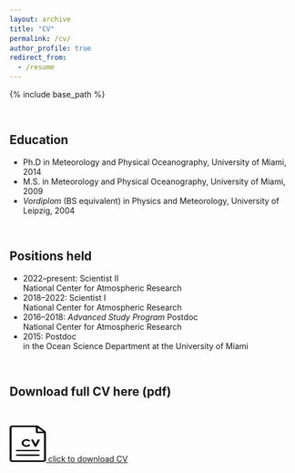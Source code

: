 ```yaml
---
layout: archive
title: "CV"
permalink: /cv/
author_profile: true
redirect_from:
  - /resume
---
```


{% include base_path %}

<style>
  .cv-download {
    margin-bottom: 30px;
  }
  h2 {
    padding-top: 30px;
  }
  em {
    font-style: italic;
  }
</style>

<h2>Education</h2>
<ul>
  <li>Ph.D in Meteorology and Physical Oceanography, University of Miami, 2014</li>
  <li>M.S. in Meteorology and Physical Oceanography, University of Miami, 2009</li>
  <li><em>Vordiplom</em> (BS equivalent) in Physics and Meteorology, University of Leipzig, 2004</li>
</ul>

<h2>Positions held</h2>
<ul>
  <li>2022–present: Scientist II<br> National Center for Atmospheric Research</li>
  <li>2018–2022: Scientist I<br> National Center for Atmospheric Research</li>
  <li>2016–2018: <em>Advanced Study Program</em> Postdoc<br> National Center for Atmospheric Research</li>
  <li>2015: Postdoc<br> in the Ocean Science Department at the University of Miami</li>
</ul>

<h2>Download full CV here (pdf)</h2>
<div class="cv-download" style="padding-top: 30px;">
  <a href="../CV.pdf" download>
    <img src="../cv-icon.png" width="64" height="64"> click to download CV
  </a>
</div>
